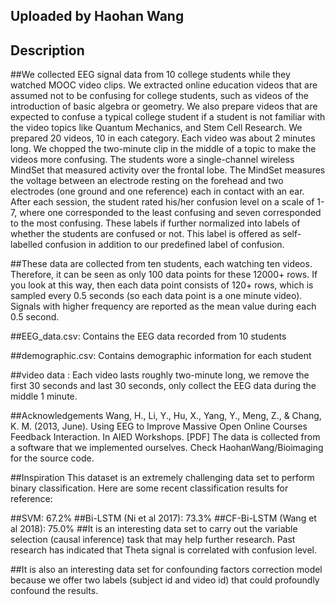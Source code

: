 ## Uploaded by Haohan Wang
## Description
##We collected EEG signal data from 10 college students while they watched MOOC video clips. We extracted online education videos that are assumed not to be confusing for college students, such as videos of the introduction of basic algebra or geometry. We also prepare videos that are expected to confuse a typical college student if a student is not familiar with the video topics like Quantum Mechanics, and Stem Cell Research. We prepared 20 videos, 10 in each category. Each video was about 2 minutes long. We chopped the two-minute clip in the middle of a topic to make the videos more confusing. The students wore a single-channel wireless MindSet that measured activity over the frontal lobe. The MindSet measures the voltage between an electrode resting on the forehead and two electrodes (one ground and one reference) each in contact with an ear. After each session, the student rated his/her confusion level on a scale of 1-7, where one corresponded to the least confusing and seven corresponded to the most confusing. These labels if further normalized into labels of whether the students are confused or not. This label is offered as self-labelled confusion in addition to our predefined label of confusion.

##These data are collected from ten students, each watching ten videos. Therefore, it can be seen as only 100 data points for these 12000+ rows. If you look at this way, then each data point consists of 120+ rows, which is sampled every 0.5 seconds (so each data point is a one minute video). Signals with higher frequency are reported as the mean value during each 0.5 second.

##EEG_data.csv: Contains the EEG data recorded from 10 students

##demographic.csv: Contains demographic information for each student

##video data : Each video lasts roughly two-minute long, we remove the first 30 seconds and last 30 seconds, only collect the EEG data during the middle 1 minute.

##Acknowledgements
Wang, H., Li, Y., Hu, X., Yang, Y., Meng, Z., & Chang, K. M. (2013, June). Using EEG to Improve Massive Open Online Courses Feedback Interaction. In AIED Workshops. [PDF]
The data is collected from a software that we implemented ourselves. Check HaohanWang/Bioimaging for the source code.

##Inspiration
This dataset is an extremely challenging data set to perform binary classification. Here are some recent classification results for reference:

##SVM: 67.2%
##Bi-LSTM (Ni et al 2017): 73.3%
##CF-Bi-LSTM (Wang et al 2018): 75.0%
##It is an interesting data set to carry out the variable selection (causal inference) task that may help further research. Past research has indicated that Theta signal is correlated with confusion level.

##It is also an interesting data set for confounding factors correction model because we offer two labels (subject id and video id) that could profoundly confound the results.
